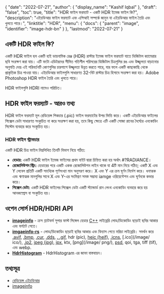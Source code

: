 {
  "date": "2022-07-21",
  "author": {
    "display_name": "Kashif Iqbal"
  },
  "draft": "false",
  "toc": true,
  "title": "HDR ফাইল ফরম্যাট - একটি HDR ইমেজ ফাইল কি?",
  "description": "এইচডিআর ফাইল ফরম্যাট এবং এপিআই সম্পর্কে জানুন যা এইচডিআর ফাইল তৈরি এবং খুলতে পারে।",
  "linktitle": "HDR",
  "menu": {
    "docs": {
      "parent": "image",
      "identifier": "image-hdr-bn"
    }
  },
  "lastmod": "2022-07-21"
}

## একটি HDR ফাইল কি?

একটি HDR ফাইল হল একটি হাই ডায়নামিক রেঞ্জ (HDR) রাস্টার ইমেজ ফাইল ফরম্যাট যাতে ডিজিটাল ক্যামেরার ছবি সংরক্ষণ করা যায়। এটি ফটো এডিটরদের সীমিত গতিশীল পরিসরের ডিজিটাল চিত্রগুলির রঙ এবং উজ্জ্বলতা বাড়ানোর অনুমতি দেয়৷ এই পরিবর্তনটি কোণগুলির চারপাশে উজ্জ্বলতা উন্নত করতে পারে, যার ফলে একটি কাছাকাছি থেকে প্রাকৃতিক চিত্র পাওয়া যায়। এইচডিআর ফাইলগুলি সাধারণত 32-বিট রাস্টার চিত্র হিসাবে সংরক্ষণ করা হয়। Adobe Photoshop HDR ফাইল তৈরি এবং খুলতে পারে।

HDR ফাইলগুলি HDRI নামেও পরিচিত।

## HDR ফাইল ফরম্যাট - আরও তথ্য

HDR ফাইল ফরম্যাট মূল রেডিয়েন্স পিকচার (.pic) ফাইল ফরম্যাটের উপর ভিত্তি করে। একটি এইচডিআর ফাইলের পিক্সেল ডেটা সাধারণত সংকুচিত না করে সংরক্ষণ করা হয়, তবে কিছু ক্ষেত্রে এটি একটি সোজা রানের দৈর্ঘ্যের এনকোডিং সিস্টেম ব্যবহার করে সংকুচিত হয়।

### HDR ফাইল স্ট্রাকচার

একটি HDR চিত্র ফাইল নিম্নলিখিত তিনটি বিভাগ নিয়ে গঠিত:

 * **হেডার:** একটি HDR ফাইল ইমেজ ফাইলের প্রথম বাইট দ্বারা চিহ্নিত করা হয় অর্থাৎ #?RADIANCE।
 * **রেজোলিউশন স্ট্রিং:** হেডারের পরে একটি একক রেজোলিউশন লাইন থাকে যা 4টি মান নিয়ে গঠিত; একটি X এবং Y লেবেল প্রতিটি একটি সাংখ্যিক পূর্ণসংখ্যা মান অনুসরণ করে। X এবং Y এর ক্রম ঘূর্ণন নির্দেশ করে। ধনাত্মক এবং ঋণাত্মক মানগুলির সাথে X এবং Y-এর সংমিশ্রণ সমস্ত সম্ভাব্য iamge ওরিয়েন্টেশন এবং ঘূর্ণনকে কভার করে।
 * **পিক্সেল ডেটা:** একটি HDR ফাইলের পিক্সেল ডেটা একটি স্ট্যান্ডার্ড রান লেংথ এনকোডিং ব্যবহার করে হয় আনকম্প্রেস বা সংকুচিত হয়।

## ওপেন সোর্স HDR/HDRI API

 * **[imageinfo](https://github.com/xiaozhuai/imageinfo)** - ক্রস প্ল্যাটফর্ম সুপার ফাস্ট সিঙ্গেল হেডার [C++](/programming/cpp/) লাইব্রেরি লোড/ডিকোডিং ছাড়াই ছবির আকার এবং ফর্ম্যাট পেতে।
 * **[imgaeinfo-rs](https://github.com/xiaozhuai/imageinfo-rs)** - লোড/ডিকোডিং ছাড়াই ছবির আকার এবং বিন্যাস পেতে মরিচা লাইব্রেরি। সমর্থন করে [.avif](/image/avif/), [.bmp](/image/bmp/), [.cur](/image/cur/), [.dds](/image/dds/), [. .gif](/image/gif/), hdr (pic), [heic (heif)](/image/heic/), [.icns](/image/icns/), [.ico](/image/ ico/), [.jp2](/image/jp2/), [jpeg (jpg)](/image/jpeg/), [jpx](/image/jpx/), ktx, [png](/image/ png/), [psd](/image/psd/), qoi, tga, tiff (tif), এবং webp.
 * **[HdrHistogram](https://github.com/HdrHistogram/HdrHistogram)** - HdrHistogram এর জাভা বাস্তবায়ন।

## তথ্যসূত্র

 * [রেডিয়েন্স এইচডিআর](http://paulbourke.net/dataformats/pic/)
 * [imageinfo](https://github.com/xiaozhuai/imageinfo)

